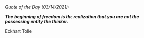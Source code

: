 *Quote of the Day (03/14/2021):*

_**The beginning of freedom is the realization that you are not the possessing entity the thinker.**_

Eckhart Tolle